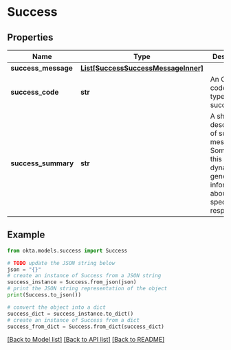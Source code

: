 # Success


## Properties

Name | Type | Description | Notes
------------ | ------------- | ------------- | -------------
**success_message** | [**List[SuccessSuccessMessageInner]**](SuccessSuccessMessageInner.md) |  | [optional] 
**success_code** | **str** | An Okta code for this type of success | [optional] 
**success_summary** | **str** | A short description of success message. Sometimes this contains dynamically-generated information about your specific response. | [optional] 

## Example

```python
from okta.models.success import Success

# TODO update the JSON string below
json = "{}"
# create an instance of Success from a JSON string
success_instance = Success.from_json(json)
# print the JSON string representation of the object
print(Success.to_json())

# convert the object into a dict
success_dict = success_instance.to_dict()
# create an instance of Success from a dict
success_from_dict = Success.from_dict(success_dict)
```
[[Back to Model list]](../README.md#documentation-for-models) [[Back to API list]](../README.md#documentation-for-api-endpoints) [[Back to README]](../README.md)


